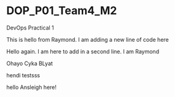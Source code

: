 # DOP\_P01\_Team4\_M2

DevOps Practical 1

This is hello from Raymond. I am adding a new line of code here

Hello again. I am here to add in a second line. I am Raymond

Ohayo Cyka BLyat

hendi testsss



hello Ansleigh here!

